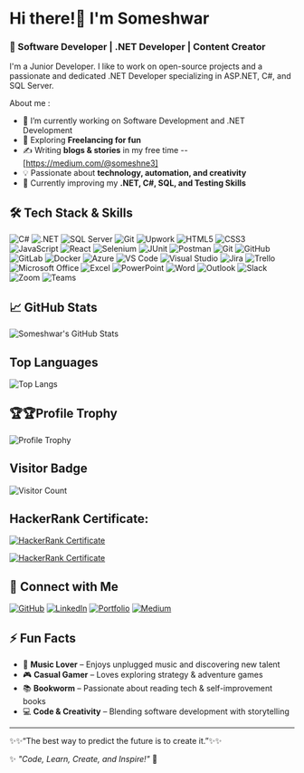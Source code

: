 # Hi there!👋 I'm Someshwar  

### 🚀 Software Developer | .NET Developer | Content Creator  
I'm a Junior Developer. I like to work on open-source projects and a passionate and dedicated .NET Developer specializing in ASP.NET, C#, and SQL Server.

About me :
- 🔭 I’m currently working on Software Development and .NET Development  
- 🌱 Exploring **Freelancing for fun**   
- ✍️ Writing **blogs & stories** in my free time --[https://medium.com/@someshne3]
- 💡 Passionate about **technology, automation, and creativity**  
- 🎯 Currently improving my **.NET, C#, SQL, and Testing Skills**  

<!--
**SomeshWorksPlace/SomeshWorksPlace** is a ✨ _special_ ✨ repository because its `README.md` (this file) appears on your GitHub profile.

Here are some ideas to get you started:

- 🔭 I’m currently working on ...
- 🌱 I’m currently learning ...
- 👯 I’m looking to collaborate on ...
- 🤔 I’m looking for help with ...
- 💬 Ask me about ...
- 📫 How to reach me: ...
- 😄 Pronouns: ...
- ⚡ Fun fact: ...
-->


## 🛠 Tech Stack & Skills  
![C#](https://img.shields.io/badge/C%23-%2300599C.svg?style=flat&logo=c-sharp&logoColor=white)  ![.NET](https://img.shields.io/badge/.NET-512BD4.svg?style=flat&logo=dotnet&logoColor=white) ![SQL Server](https://img.shields.io/badge/SQL%20Server-%23CC2927.svg?style=flat&logo=microsoft-sql-server&logoColor=white)  ![Git](https://img.shields.io/badge/Git-F05032.svg?style=flat&logo=git&logoColor=white) ![Upwork](https://img.shields.io/badge/Upwork-FE9A2E.svg?style=flat&logo=upwork&logoColor=white)  ![HTML5](https://img.shields.io/badge/HTML5-%23E34F26.svg?style=flat&logo=html5&logoColor=white)  ![CSS3](https://img.shields.io/badge/CSS3-%231572B6.svg?style=flat&logo=css3&logoColor=white)  ![JavaScript](https://img.shields.io/badge/JavaScript-%23F7DF1E.svg?style=flat&logo=javascript&logoColor=white)  ![React](https://img.shields.io/badge/React-%2320232a.svg?style=flat&logo=react&logoColor=%2361DAFB)  ![Selenium](https://img.shields.io/badge/Selenium-43B02A.svg?style=flat&logo=selenium&logoColor=white)  ![JUnit](https://img.shields.io/badge/JUnit-25A162.svg?style=flat&logo=junit&logoColor=white)  ![Postman](https://img.shields.io/badge/Postman-FF6C37.svg?style=flat&logo=postman&logoColor=white)  ![Git](https://img.shields.io/badge/Git-F05032.svg?style=flat&logo=git&logoColor=white)  ![GitHub](https://img.shields.io/badge/GitHub-181717.svg?style=flat&logo=github&logoColor=white)  ![GitLab](https://img.shields.io/badge/GitLab-FCA121.svg?style=flat&logo=gitlab&logoColor=white)  ![Docker](https://img.shields.io/badge/Docker-2496ED.svg?style=flat&logo=docker&logoColor=white)  ![Azure](https://img.shields.io/badge/Microsoft_Azure-0089D6.svg?style=flat&logo=microsoft-azure&logoColor=white)  ![VS Code](https://img.shields.io/badge/Visual%20Studio-5C2D91.svg?style=flat&logo=visual-studio&logoColor=white)  ![Visual Studio](https://img.shields.io/badge/Visual%20Studio-5C2D91.svg?style=flat&logo=visual-studio&logoColor=white)  ![Jira](https://img.shields.io/badge/Jira-0052CC.svg?style=flat&logo=jira&logoColor=white)  ![Trello](https://img.shields.io/badge/Trello-0052CC.svg?style=flat&logo=trello&logoColor=white)  ![Microsoft Office](https://img.shields.io/badge/Microsoft_Office-2D78C5.svg?style=flat&logo=microsoft-office&logoColor=white)  ![Excel](https://img.shields.io/badge/Excel-217346.svg?style=flat&logo=microsoft-excel&logoColor=white)  ![PowerPoint](https://img.shields.io/badge/PowerPoint-B7472A.svg?style=flat&logo=microsoft-powerpoint&logoColor=white)  ![Word](https://img.shields.io/badge/Word-2B579A.svg?style=flat&logo=microsoft-word&logoColor=white)  ![Outlook](https://img.shields.io/badge/Outlook-0078D4.svg?style=flat&logo=microsoft-outlook&logoColor=white)  ![Slack](https://img.shields.io/badge/Slack-4A154B.svg?style=flat&logo=slack&logoColor=white)  ![Zoom](https://img.shields.io/badge/Zoom-2D8CFF.svg?style=flat&logo=zoom&logoColor=white)  ![Teams](https://img.shields.io/badge/Teams-6264A7.svg?style=flat&logo=microsoft-teams&logoColor=white)  

## 📈 GitHub Stats  

![Someshwar's GitHub Stats](https://github-readme-stats.vercel.app/api?username=SomeshWorksPlace&show_icons=true&theme=radical)  

##  Top Languages
![Top Langs](https://github-readme-stats.vercel.app/api/top-langs/?username=SomeshWorksPlace&layout=compact&theme=radical)

##  🏆🏆Profile Trophy
![Profile Trophy](https://github-profile-trophy.vercel.app/?username=SomeshWorksPlace&theme=radical&row=1&column=3)


##  Visitor Badge
![Visitor Count](https://profile-counter.glitch.me/SomeshWorksPlace/count.svg)


## HackerRank Certificate:
[![HackerRank Certificate](https://img.shields.io/badge/HackerRank-Certificate-2E8B57)](https://www.hackerrank.com/certificates/764813b8ba02)

[![HackerRank Certificate](https://img.shields.io/badge/HackerRank-Certificate-2E8B57)](https://www.hackerrank.com/certificates/iframe/c853abfa1379)


## 🔗 Connect with Me  
[![GitHub](https://img.shields.io/badge/GitHub-Profile-blue?logo=github)](https://github.com/SomeshWorksPlace)  [![LinkedIn](https://img.shields.io/badge/LinkedIn-Connect-blue?logo=linkedin)](https://www.linkedin.com/in/someshwarn/)  [![Portfolio](https://img.shields.io/badge/Portfolio-1D5C63.svg?style=flat&logo=vercel&logoColor=white)](https://portfolio-somesh-kfk6.vercel.app/)   [![Medium](https://img.shields.io/badge/Medium-%2312100E.svg?style=flat&logo=medium&logoColor=white)](https://medium.com/@your-medium-username)

## ⚡ Fun Facts  
- 🎵 **Music Lover** – Enjoys unplugged music and discovering new talent  
- 🎮 **Casual Gamer** – Loves exploring strategy & adventure games  
- 📚 **Bookworm** – Passionate about reading tech & self-improvement books  
- 💻 **Code & Creativity** – Blending software development with storytelling  

---

✨✨“The best way to predict the future is to create it.”✨✨

✨ _"Code, Learn, Create, and Inspire!"_ 🚀  

